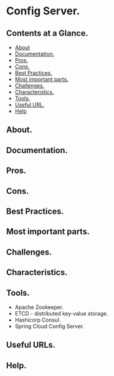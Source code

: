 # Config Server.





## Contents at a Glance.
* [About](#about)
* [Documentation.](#documentation)
* [Pros.](#pros)
* [Cons.](#cons)
* [Best Practices.](#best-practices)
* [Most important parts.](#most-important-parts)
* [Challenges.](#challenges)
* [Characteristics.](#characteristics)
* [Tools.](#tools)
* [Useful URL.](#useful-urls)
* [Help](#help)





## About.





## Documentation.





## Pros.






## Cons.





## Best Practices.





## Most important parts.





## Challenges.





## Characteristics.





## Tools.
* Apache Zookeeper.
* ETCD - distributed key-value storage.
* Hashicorp Consul.
* Spring Cloud Config Server.





## Useful URLs.





## Help.
